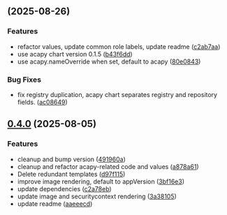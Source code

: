 ## [](https://github.com/i5okie/acapy-vc-authn-oidc/compare/v2.2.3...v) (2025-08-26)

### Features

* refactor values, update common role labels, update readme ([c2ab7aa](https://github.com/i5okie/acapy-vc-authn-oidc/commit/c2ab7aa7c7e6a7b45cb3345fac7014b331c0d30c))
* use acapy chart version 0.1.5 ([b43f6dd](https://github.com/i5okie/acapy-vc-authn-oidc/commit/b43f6ddcb990ffbf8589475093f4129841fc40aa))
* use acapy.nameOverride when set, default to acapy ([80e0843](https://github.com/i5okie/acapy-vc-authn-oidc/commit/80e08438aabc29165f927446b954772bda7cf1fd))

### Bug Fixes

* fix registry duplication, acapy chart separates registry and repository fields. ([ac08649](https://github.com/i5okie/acapy-vc-authn-oidc/commit/ac086499a4ecbc717a19b12f5e26d3e329101955))
## [0.4.0]() (2025-08-05)

### Features

* cleanup and bump version ([491960a](https://github.com/i5okie/acapy-vc-authn-oidc/commit/491960a547674bd31af8ff07df0c2a714ba50047))
* cleanup and refactor acapy-related code and values ([a878a61](https://github.com/i5okie/acapy-vc-authn-oidc/commit/a878a61a3882f4162c68442ea2f2ffa742a31c92))
* Delete redundant templates ([d97f115](https://github.com/i5okie/acapy-vc-authn-oidc/commit/d97f115b6704c62db5c34c833bf03c8980f9bfb4))
* improve image rendering, default to appVersion ([3bf16e3](https://github.com/i5okie/acapy-vc-authn-oidc/commit/3bf16e3b88dfa3686935e40b5b8be812eb2fb632))
* update dependencies ([c2a78eb](https://github.com/i5okie/acapy-vc-authn-oidc/commit/c2a78ebb2bf44ff9166c9e8c6a90884d63d4a9c2))
* update image and securitycontext rendering ([3a38105](https://github.com/i5okie/acapy-vc-authn-oidc/commit/3a381050381b66ba933f2a9aab8d01128eedef56))
* update readme ([aaeeecd](https://github.com/i5okie/acapy-vc-authn-oidc/commit/aaeeecd084f672477fd635e5596621ff5ada7a2a))
